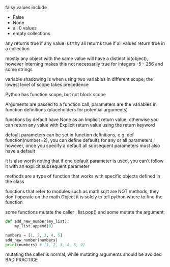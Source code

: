 falsy values include
- False
- None
- all 0 values
- empty collections

any returns true if any value is trthy all returns true
if all values return true in a collection

mostly any object with the same value will have a distinct 
id(object), however Interning makes this not necessarily true
for integers -5 - 256 and some strings

variable shadowing is when using two variables in different scope,
the lowest level of scope takes precedence

Python has function scope, but not block scope

Arguments are passed to a function call, parameters are the
variables in function definitions (placeholders for 
potential arguments)

functions by default have None as an Implicit return value,
otherwise you can return any value with Explicit return value 
using the return keyword

default parameters can be set in function definitions,
e.g. def function(number=2), you can define defaults for any
or all parameters, however, once you specify a default all
subsequent parameters must also have a default

it is also worth noting that if one default parameter is used,
you can't follow it with an explicit subsequent parameter

methods are a type of function that works with specific objects
defined in the class

functions that refer to modules such as math.sqrt are NOT
methods, they don't operate on the math Object it is solely
to tell python where to find the function

some functions mutate the caller , list.pop()
and some mutate the argument:
```python
def add_new_number(my_list):
    my_list.append(9)

numbers = [1, 2, 3, 4, 5]
add_new_number(numbers)
print(numbers) # [1, 2, 3, 4, 5, 9]
```

mutating the caller is normal, while mutating arguments
should be avoided BAD PRACTICE